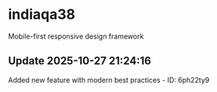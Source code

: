 # indiaqa38
Mobile-first responsive design framework

## Update 2025-10-27 21:24:16
Added new feature with modern best practices - ID: 6ph22ty9

